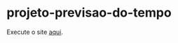 # projeto-previsao-do-tempo
 
Execute o site <a href="https://henriquermesquita.github.io/projeto-previsao-do-tempo/">aqui</a>.